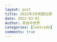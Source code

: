 ```yaml
---
layout: post
title: 2022年3月刷题记录
date: 2022-03-01
Author: 来自中世界
categories: [leetcode]
comments: true
---
```



